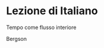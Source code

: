 # Lezione di Italiano

Tempo come flusso interiore

Bergson
<!--stackedit_data:
eyJoaXN0b3J5IjpbNTIwMjUzODA3XX0=
-->